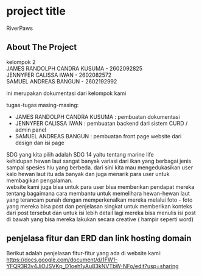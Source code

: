 # project title
RiverPaws
## About The Project

kelompok 2 
<br>
JAMES RANDOLPH CANDRA KUSUMA - 2602092825 
<br>
JENNYFER CALISSA IWAN - 2602082572
<br>
SAMUEL ANDREAS BANGUN - 2602192992

ini merupakan dokumentasi dari kelompok kami

tugas-tugas masing-masing:
* JAMES RANDOLPH CANDRA KUSUMA : pembuatan dokumentasi 
* JENNYFER CALISSA IWAN : pembuatan backend dari sistem CURD / admin panel 
* SAMUEL ANDREAS BANGUN : pembuatan front page website dari design dan isi page

SDG yang kita pilih adalah SDG 14 yaitu tentang marine life 
<br>
kehidupan hewan laut sangat banyak variasi dari ikan yang berbagai jenis sampai spesies hiu yang berbeda. dari sini kita mau mengedukasikan user kalo hewan laut itu ada banyak dan juga menarik para user untuk membagikan pengalaman.
<br>
website kami juga bisa untuk para user bisa memberikan pendapat mereka tentang bagaimana cara membantu untuk memelihara hewan-hewan laut yang terancam punah dengan memperkenalkan mereka melalui foto - foto yang mereka bisa post dan penjelasan singkat untuk memberikan konteks dari post tersebut dan untuk isi lebih detail lagi mereka bisa menulis isi post di bawah yang bisa mereka lakukan secara creative ( hampir seperti word)


<!-- GETTING STARTED -->
## penjelasa fitur dan ERD dan link hosting domain 

Berikut adalah penjelasan fitur-fitur yang ada di website kami:
https://docs.google.com/document/d/1FW1-YFQR3R3v4JiOJSVKp_D1oeh1yAu83kNVTbW-NFo/edit?usp=sharing 





